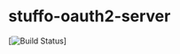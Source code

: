 stuffo-oauth2-server
====================

[![Build Status](https://travis-ci.org/marghidanu/stuffo-oauth2-server.svg)]
